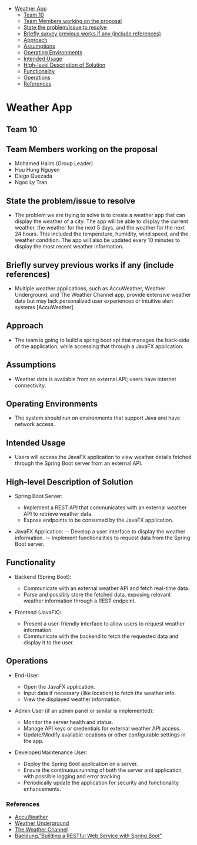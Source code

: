 <!-- @import "[TOC]" {cmd="toc" depthFrom=1 depthTo=6 orderedList=false} -->

<!-- code_chunk_output -->

- [Weather App](#weather-app)
  - [Team 10](#team-10)
  - [Team Members working on the proposal](#team-members-working-on-the-proposal)
  - [State the problem/issue to resolve](#state-the-problemissue-to-resolve)
  - [Briefly survey previous works if any (include references)](#briefly-survey-previous-works-if-any-include-references)
  - [Approach](#approach) 
  - [Assumptions](#assumptions)
  - [Operating Environments](#operating-environments)
  - [Intended Usage](#intended-usage)
  - [High-level Description of Solution](#high-level-description-of-solution)
  - [Functionality](#functionality)
  - [Operations](#operations)
  - [References](#references)

<!-- /code_chunk_output -->

<!-- In less than 2 pages, propose a topic in object-oriented design as your project.  Your proposal must include (but not be limited to) the following sections: 
• Project title 
• Team #, team members 
• Team members working on the proposal 
• State the problem/issue to resolve 
• If applicable, briefly survey previous works if any (include references) 
• If applicable, describe assumptions / operating environments / intended usage 
• High-level description of your solution which may include (but is not limited to), your plan and approach.  Be as specific as possible. 
• Functionality: describe how your solution tackles the issues 
• Operations: List operations for each intended user (in list format).  Be precise and specific. 
• (Optional) References: must include citations in content using the format [1], [2], etc. 
Be mindful that we are using java. So we're probably gonna be doing spring boot and JavaFX app-->


# Weather App

## Team 10


<!-- create a list of names -->
## Team Members working on the proposal

- Mohamed Halim (Group Leader)
- Huu Hung Nguyen
- Diego Quezada
- Ngoc Ly Tran

## State the problem/issue to resolve

- The problem we are trying to solve is to create a weather app that can display the weather of a city. The app will be able to display the current weather, the weather for the next 5 days, and the weather for the next 24 hours. This included the temperature, humidity, wind speed, and the weather condition. The app will also be updated every 10 minutes to display the most recent weather information. 


## Briefly survey previous works if any (include references)

- Multiple weather applications, such as AccuWeather, Weather Underground, and The Weather Channel app, provide extensive weather data but may lack personalized user experiences or intuitive alert systems [AccuWeather].


## Approach

- The team is going to build a spring boot api that manages the back-side of the application, while accessing that through a JavaFX application.


## Assumptions

- Weather data is available from an external API; users have internet connectivity.


## Operating Environments

- The system should run on environments that support Java and have network access.


## Intended Usage

- Users will access the JavaFX application to view weather details fetched through the Spring Boot server from an external API.


## High-level Description of Solution

- Spring Boot Server:
    - Implement a REST API that communicates with an external weather API to retrieve weather data.
    - Expose endpoints to be consumed by the JavaFX application.

- JavaFX Application:
-- Develop a user interface to display the weather information.
-- Implement functionalities to request data from the Spring Boot server.


## Functionality

- Backend (Spring Boot):
    - Communicate with an external weather API and fetch real-time data.
    - Parse and possibly store the fetched data, exposing relevant weather information through a REST endpoint.

- Frontend (JavaFX):
    - Present a user-friendly interface to allow users to request weather information.
    - Communicate with the backend to fetch the requested data and display it to the user.


## Operations

- End-User:
    - Open the JavaFX application.
    - Input data if necessary (like location) to fetch the weather info.
    - View the displayed weather information.

- Admin User (if an admin panel or similar is implemented):
    - Monitor the server health and status.
    - Manage API keys or credentials for external weather API access.
    - Update/Modify available locations or other configurable settings in the app.

- Developer/Maintenance User:
    - Deploy the Spring Boot application on a server.
    - Ensure the continuous running of both the server and application, with possible logging and error tracking.
    - Periodically update the application for security and functionality enhancements.


### References
- [AccuWeather](https://www.accuweather.com/)
- [Weather Underground](https://www.wunderground.com/)
- [The Weather Channel](https://weather.com/)
- [Baeldung."Building a RESTful Web Service with Spring Boot"](https://www.baeldung.com/spring-boot-start)